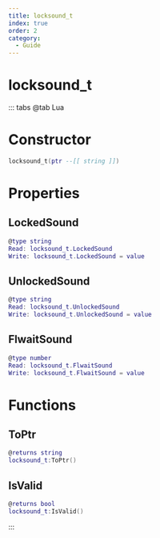 ```yaml
---
title: locksound_t
index: true
order: 2
category:
  - Guide
---
```


# locksound_t

::: tabs
@tab Lua
# Constructor
```lua
locksound_t(ptr --[[ string ]])
```
# Properties
## LockedSound 
```lua
@type string
Read: locksound_t.LockedSound
Write: locksound_t.LockedSound = value
```
## UnlockedSound 
```lua
@type string
Read: locksound_t.UnlockedSound
Write: locksound_t.UnlockedSound = value
```
## FlwaitSound 
```lua
@type number
Read: locksound_t.FlwaitSound
Write: locksound_t.FlwaitSound = value
```
# Functions
## ToPtr
```lua
@returns string
locksound_t:ToPtr()
```
## IsValid
```lua
@returns bool
locksound_t:IsValid()
```

:::